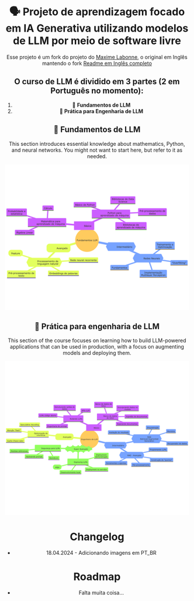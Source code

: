 <div align="center">
  <h1>🗣️ Projeto de aprendizagem focado em IA Generativa utilizando modelos de LLM por meio de software livre</h1>

Esse projeto é um fork do projeto do [Maxime Labonne](https://mlabonne.github.io/blog/), o original em Inglês mantendo o fork [Readme em Inglês completo](README_EN.md)

## O curso de LLM é dividido em 3 partes (2 em Português no momento):

1. 🧩 **Fundamentos de LLM** 
2. 👷 **Prática para Engenharia de LLM**


## 🧩 Fundamentos de LLM

This section introduces essential knowledge about mathematics, Python, and neural networks. You might not want to start here, but refer to it as needed.

![](img/roadmap_fundamentals_pt_br.png)


## 👷 Prática para engenharia de LLM

This section of the course focuses on learning how to build LLM-powered applications that can be used in production, with a focus on augmenting models and deploying them.

![](img/roadmap_engineer_pt_br.png)


# Changelog
* 18.04.2024 - Adicionando imagens em PT_BR

# Roadmap
* Falta muita coisa...
